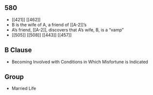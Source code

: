 ## 580
- [[421]] [[462]] 
- B is the wife of A, a friend of [[A-2]]’s
- A’s friend, [[A-2]], discovers that A’s wife, B, is a “vamp”
- [[505]] [[508]] [[443]] [[457]] 

## B Clause
- Becoming Involved with Conditions in Which Misfortune is Indicated

## Group
- Married Life

